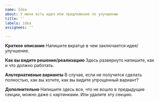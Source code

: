 ```yaml
---
name: Idea
about: У меня есть идея или предложение по улучшению
title: ''
labels: idea
assignees: ''

---
```


**Краткое описание**
Напишите вкратце в чем заключается идея/улучшение.

**Как вы видите решение/реализацию**
Здесь развернуто напишите, как и что должно работать.

**Альтернативные варианты**
В случае, если не получится сделать полностью, как вы хотите, как вы видите упрощенный вариант?

**Дополнительно**
Напишите здесь все, что не вошло в предыдущие секции, можно даже с картинками. Или удалите эту секцию.
